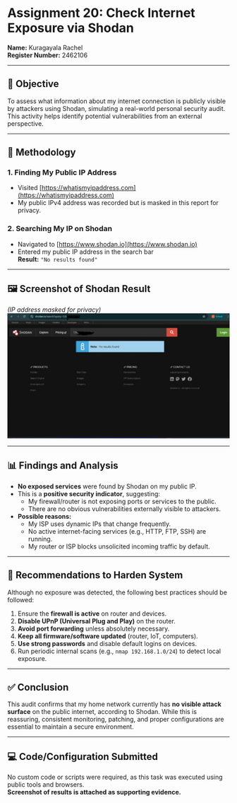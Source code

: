 # Assignment 20: Check Internet Exposure via Shodan

**Name:** Kuragayala Rachel  
**Register Number:** 2462106  

---

## 🎯 Objective

To assess what information about my internet connection is publicly visible by attackers using Shodan, simulating a real-world personal security audit. This activity helps identify potential vulnerabilities from an external perspective.

---

## 🧪 Methodology

### 1. Finding My Public IP Address
- Visited [https://whatismyipaddress.com](https://whatismyipaddress.com)
- My public IPv4 address was recorded but is masked in this report for privacy.

### 2. Searching My IP on Shodan
- Navigated to [https://www.shodan.io](https://www.shodan.io)
- Entered my public IP address in the search bar  
**Result:** `"No results found"`

---

## 🖼️ Screenshot of Shodan Result  
*(IP address masked for privacy)*  
![Shodan result](screenshot.png)

---

## 📊 Findings and Analysis

- **No exposed services** were found by Shodan on my public IP.
- This is a **positive security indicator**, suggesting:
  - My firewall/router is not exposing ports or services to the public.
  - There are no obvious vulnerabilities externally visible to attackers.
- **Possible reasons:**
  - My ISP uses dynamic IPs that change frequently.
  - No active internet-facing services (e.g., HTTP, FTP, SSH) are running.
  - My router or ISP blocks unsolicited incoming traffic by default.

---

## 🔐 Recommendations to Harden System

Although no exposure was detected, the following best practices should be followed:

1. Ensure the **firewall is active** on router and devices.  
2. **Disable UPnP (Universal Plug and Play)** on the router.  
3. **Avoid port forwarding** unless absolutely necessary.  
4. **Keep all firmware/software updated** (router, IoT, computers).  
5. **Use strong passwords** and disable default logins on devices.  
6. Run periodic internal scans (e.g., `nmap 192.168.1.0/24`) to detect local exposure.

---

## ✅ Conclusion

This audit confirms that my home network currently has **no visible attack surface** on the public internet, according to Shodan. While this is reassuring, consistent monitoring, patching, and proper configurations are essential to maintain a secure environment.

---

## 💻 Code/Configuration Submitted

No custom code or scripts were required, as this task was executed using public tools and browsers.  
**Screenshot of results is attached as supporting evidence.**
